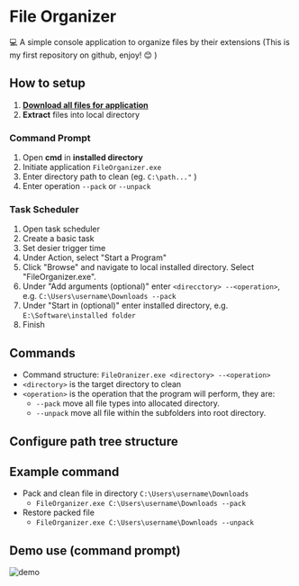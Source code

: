 # File Organizer

:computer: A simple console application to organize files by their extensions
(This is my first repository on github, enjoy! :blush: )
## How to setup
1. [**Download all files for application**](https://github.com/sean1832/Organizer/tree/master/FileOrganizer/deploy)
2. **Extract** files into local directory

### Command Prompt

1. Open **cmd** in **installed directory**
2. Initiate application `FileOrganizer.exe`
3. Enter directory path to clean (eg. `C:\path..."` )
4. Enter operation `--pack` or `--unpack`

### Task Scheduler
1. Open task scheduler
2. Create a basic task
3. Set desier trigger time
4. Under Action, select "Start a Program"
5. Click "Browse" and navigate to local installed directory. Select "FileOrganizer.exe".
6. Under "Add arguments (optional)" enter `<direcctory> --<operation>`, e.g. `C:\Users\username\Downloads --pack`
7. Under "Start in (optional)" enter installed directory, e.g. `E:\Software\installed folder`
8. Finish

## Commands
- Command structure: `FileOranizer.exe <directory> --<operation>`
- `<directory>` is the target directory to clean
- `<operation>` is the operation that the program will perform, they are:
	- `--pack` move all file types into allocated directory.
	- `--unpack` move all file within the subfolders into root directory.

## Configure path tree structure


## Example command
- Pack and clean file in directory `C:\Users\username\Downloads`
	- `FileOrganizer.exe C:\Users\username\Downloads --pack`
- Restore packed file
	- `FileOrganizer.exe C:\Users\username\Downloads --unpack`
## Demo use (command prompt)
![demo](pictures/Comand_Demo.gif)
<!--stackedit_data:
eyJoaXN0b3J5IjpbLTcxNTI1NTMwMCwtMTI3MDU5MDEyOSwxMD
g2NjQwODI1LDE2ODM3NDk3MjcsNTQ2NzU5NjUwLC05OTU4MTQ2
OTcsMTE4OTQ5NzQ4M119
-->